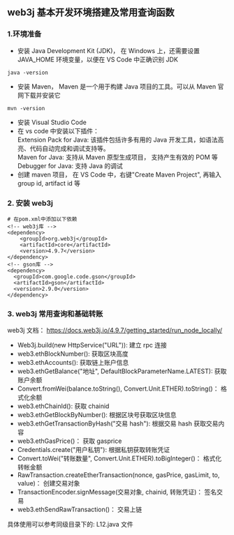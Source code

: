 ## web3j 基本开发环境搭建及常用查询函数

### 1.环境准备

-   安装 Java Development Kit (JDK)， 在 Windows 上，还需要设置 JAVA_HOME 环境变量，以便在 VS Code 中正确识别 JDK

```
java -version
```

-   安装 Maven， Maven 是一个用于构建 Java 项目的工具。可以从 Maven 官网下载并安装它

```
mvn -version
```

-   安装 Visual Studio Code
-   在 vs code 中安装以下插件：  
    Extension Pack for Java: 该插件包括许多有用的 Java 开发工具，如语法高亮、代码自动完成和调试支持等。  
    Maven for Java: 支持从 Maven 原型生成项目， 支持产生有效的 POM 等  
    Debugger for Java: 支持 Java 的调试
-   创建 maven 项目，
    在 VS Code 中，右键"Create Maven Project", 再输入 group id, artifact id 等

### 2. 安装 web3j

```
# 在pom.xml中添加以下依赖
<!-- web3j库 -->
<dependency>
    <groupId>org.web3j</groupId>
    <artifactId>core</artifactId>
    <version>4.9.7</version>
</dependency>
<!-- gson库 -->
<dependency>
  <groupId>com.google.code.gson</groupId>
  <artifactId>gson</artifactId>
  <version>2.9.0</version>
</dependency>
```

### 3. web3j 常用查询和基础转账

web3j 文档： https://docs.web3j.io/4.9.7/getting_started/run_node_locally/

-   Web3j.build(new HttpService("URL")): 建立 rpc 连接
-   web3.ethBlockNumber(): 获取区块高度
-   web3.ethAccounts(): 获取链上账户信息
-   web3.ethGetBalance("地址", DefaultBlockParameterName.LATEST): 获取账户余额
-   Convert.fromWei(balance.toString(), Convert.Unit.ETHER).toString()： 格式化余额
-   web3.ethChainId(): 获取 chainid
-   web3.ethGetBlockByNumber(): 根据区块号获取区块信息
-   web3.ethGetTransactionByHash("交易 hash"): 根据交易 hash 获取交易内容
-   web3.ethGasPrice()： 获取 gasprice
-   Credentials.create("用户私钥"): 根据私钥获取转账凭证
-   Convert.toWei("转账数量", Convert.Unit.ETHER).toBigInteger()： 格式化转帐金额
-   RawTransaction.createEtherTransaction(nonce, gasPrice, gasLimit, to, value)： 创建交易对象
-   TransactionEncoder.signMessage(交易对象, chainid, 转账凭证)： 签名交易
-   web3.ethSendRawTransaction()： 交易上链

具体使用可以参考同级目录下的: L12.java 文件
